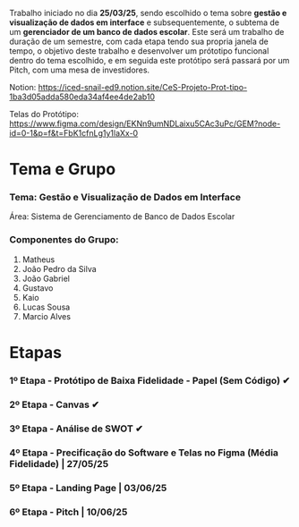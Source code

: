Trabalho iniciado no dia **25/03/25**, sendo escolhido o tema sobre **gestão e visualização de dados em interface** e subsequentemente, o subtema de um **gerenciador de um banco de dados escolar**. Este será um trabalho de duração de um semestre, com cada etapa tendo sua propria janela de tempo, o objetivo deste trabalho e desenvolver um prótotipo funcional dentro do tema escolhido, e em seguida este protótipo será passará por um Pitch, com uma mesa de investidores.

Notion: https://iced-snail-ed9.notion.site/CeS-Projeto-Prot-tipo-1ba3d05adda580eda34af4ee4de2ab10

Telas do Protótipo: https://www.figma.com/design/EKNn9umNDLaixu5CAc3uPc/GEM?node-id=0-1&p=f&t=FbK1cfnLg1y1laXx-0

# Tema e Grupo

### Tema: Gestão e Visualização de Dados em Interface
  Área: Sistema de Gerenciamento de Banco de Dados Escolar
### Componentes do Grupo:
  1. Matheus
  2. João Pedro da Silva
  3. João Gabriel
  4. Gustavo
  5. Kaio
  6. Lucas Sousa
  7. Marcio Alves

# Etapas

### 1º Etapa - Protótipo de Baixa Fidelidade - Papel (Sem Código) ✔
### 2º Etapa - Canvas ✔
### 3º Etapa - Análise de SWOT ✔
### 4º Etapa - Precificação do Software e Telas no Figma (Média Fidelidade) | 27/05/25
### 5º Etapa - Landing Page | 03/06/25
### 6º Etapa - Pitch | 10/06/25
